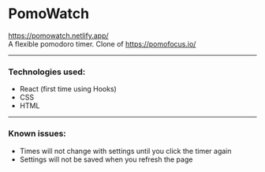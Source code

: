 # PomoWatch  
https://pomowatch.netlify.app/  
A flexible pomodoro timer. Clone of https://pomofocus.io/
***
### Technologies used:  
- React (first time using Hooks)
- CSS
- HTML  
***  
### Known issues:
- Times will not change with settings until you click the timer again
- Settings will not be saved when you refresh the page
